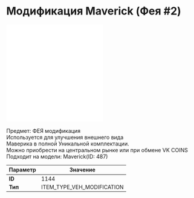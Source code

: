 # Модификация Maverick (Фея #2)

![Item Image](../img/1144.webp?raw=true)

Предмет: ФЕЯ модификация<br>Используется для улучшения внешнего вида<br>Маверика в полной Уникальной комплектации.<br>Можно приобрести на центральном рынке или при обмене VK COINS<br>Подходит на модели: Maverick(ID: 487)


| Параметр | Значение |
|----------|----------|
| **ID** | 1144 |
| **Тип** | ITEM_TYPE_VEH_MODIFICATION |

